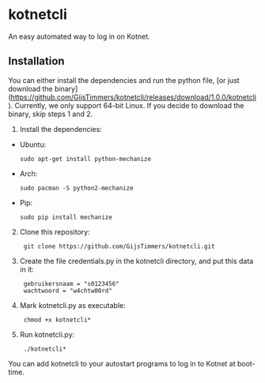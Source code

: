 kotnetcli
=========

An easy automated way to log in on Kotnet.

Installation
-----

You can either install the dependencies and run the python file,
[or just download the binary]
(https://github.com/GijsTimmers/kotnetcli/releases/download/1.0.0/kotnetcli).
Currently, we only support 64-bit Linux. If you decide to download the
binary, skip steps 1 and 2.

1. Install the dependencies:
  - Ubuntu:
  
        sudo apt-get install python-mechanize
        
  - Arch:
  
        sudo pacman -S python2-mechanize
        
  - Pip:
  
        sudo pip install mechanize
        
2. Clone this repository:

        git clone https://github.com/GijsTimmers/kotnetcli.git
        
3. Create the file credentials.py in the kotnetcli directory, and
put this data in it:

        gebruikersnaam = "s0123456"
        wachtwoord = "w4chtw00rd"

4. Mark kotnetcli.py as executable:

        chmod +x kotnetcli*
        
5. Run kotnetcli.py:

        ./kotnetcli*      

You can add kotnetcli to your autostart programs to log in to Kotnet
at boot-time.
